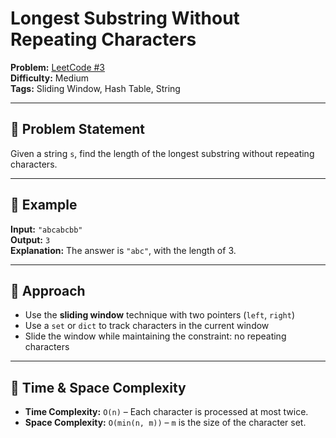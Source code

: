 # Longest Substring Without Repeating Characters

**Problem:** [LeetCode #3](https://leetcode.com/problems/longest-substring-without-repeating-characters/)  
**Difficulty:** Medium  
**Tags:** Sliding Window, Hash Table, String

---

## 🧠 Problem Statement

Given a string `s`, find the length of the longest substring without repeating characters.

---

## 🧪 Example

**Input:** `"abcabcbb"`  
**Output:** `3`  
**Explanation:** The answer is `"abc"`, with the length of 3.

---

## 🚀 Approach

- Use the **sliding window** technique with two pointers (`left`, `right`)
- Use a `set` or `dict` to track characters in the current window
- Slide the window while maintaining the constraint: no repeating characters

---

## 🧮 Time & Space Complexity

- **Time Complexity:** `O(n)` – Each character is processed at most twice.
- **Space Complexity:** `O(min(n, m))` – `m` is the size of the character set.
